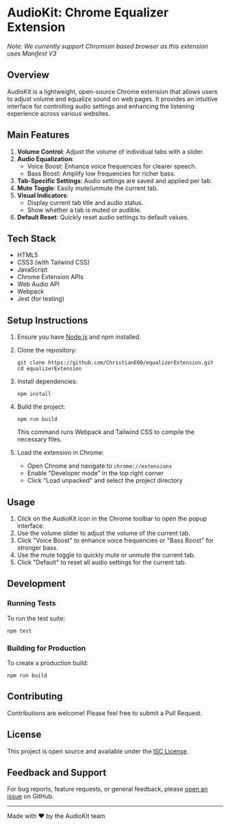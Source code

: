 
# AudioKit: Chrome Equalizer Extension

_Note: We currently support Chromium based browser as this extension uses Manifest V3_

## Overview

AudioKit is a lightweight, open-source Chrome extension that allows users to adjust volume and equalize sound on web pages. It provides an intuitive interface for controlling audio settings and enhancing the listening experience across various websites.

## Main Features

1. **Volume Control**: Adjust the volume of individual tabs with a slider.
2. **Audio Equalization**: 
   - Voice Boost: Enhance voice frequencies for clearer speech.
   - Bass Boost: Amplify low frequencies for richer bass.
3. **Tab-Specific Settings**: Audio settings are saved and applied per tab.
4. **Mute Toggle**: Easily mute/unmute the current tab.
5. **Visual Indicators**: 
   - Display current tab title and audio status.
   - Show whether a tab is muted or audible.
6. **Default Reset**: Quickly reset audio settings to default values.

## Tech Stack

- HTML5
- CSS3 (with Tailwind CSS)
- JavaScript
- Chrome Extension APIs
- Web Audio API
- Webpack
- Jest (for testing)

## Setup Instructions

1. Ensure you have [Node.js](https://nodejs.org/en) and npm installed.

2. Clone the repository:
   ```
   git clone https://github.com/ChristianE00/equalizerExtension.git
   cd equalizerExtension
   ```

3. Install dependencies:
   ```
   npm install
   ```

4. Build the project:
   ```
   npm run build
   ```
   This command runs Webpack and Tailwind CSS to compile the necessary files.

5. Load the extension in Chrome:
   - Open Chrome and navigate to `chrome://extensions`
   - Enable "Developer mode" in the top right corner
   - Click "Load unpacked" and select the project directory

## Usage

1. Click on the AudioKit icon in the Chrome toolbar to open the popup interface.
2. Use the volume slider to adjust the volume of the current tab.
3. Click "Voice Boost" to enhance voice frequencies or "Bass Boost" for stronger bass.
4. Use the mute toggle to quickly mute or unmute the current tab.
5. Click "Default" to reset all audio settings for the current tab.

## Development

### Running Tests

To run the test suite:

```
npm test
```

### Building for Production

To create a production build:

```
npm run build
```

## Contributing

Contributions are welcome! Please feel free to submit a Pull Request.

## License

This project is open source and available under the [ISC License](LICENSE).

## Feedback and Support

For bug reports, feature requests, or general feedback, please [open an issue](https://github.com/ChristianE00/equalizerExtension/issues) on GitHub.

---

Made with ❤️ by the AudioKit team
